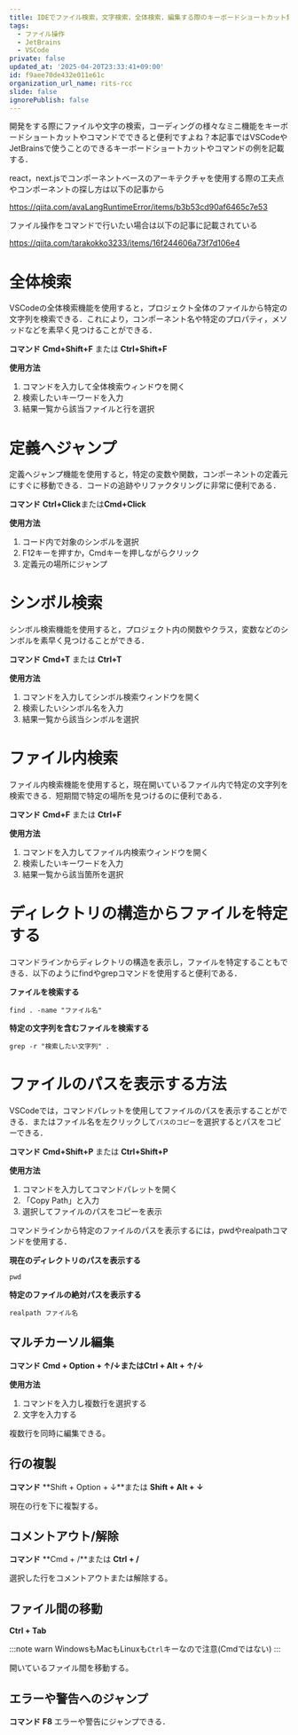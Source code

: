 ```yaml
---
title: IDEでファイル検索，文字検索，全体検索，編集する際のキーボードショートカット集
tags:
  - ファイル操作
  - JetBrains
  - VSCode
private: false
updated_at: '2025-04-20T23:33:41+09:00'
id: f9aee70de432e011e61c
organization_url_name: rits-rcc
slide: false
ignorePublish: false
---
```

開発をする際にファイルや文字の検索，コーディングの様々なミニ機能をキーボードショートカットやコマンドでできると便利ですよね？本記事ではVSCodeやJetBrainsで使うことのできるキーボードショートカットやコマンドの例を記載する．


react，next.jsでコンポーネントベースのアーキテクチャを使用する際の工夫点やコンポーネントの探し方は以下の記事から

https://qiita.com/avaLangRuntimeError/items/b3b53cd90af6465c7e53

ファイル操作をコマンドで行いたい場合は以下の記事に記載されている

https://qiita.com/tarakokko3233/items/16f244606a73f7d106e4

# 全体検索
VSCodeの全体検索機能を使用すると，プロジェクト全体のファイルから特定の文字列を検索できる．これにより，コンポーネント名や特定のプロパティ，メソッドなどを素早く見つけることができる．


**コマンド**
**Cmd+Shift+F** または **Ctrl+Shift+F**

**使用方法**
1. コマンドを入力して全体検索ウィンドウを開く
2. 検索したいキーワードを入力
3. 結果一覧から該当ファイルと行を選択

# 定義へジャンプ
定義へジャンプ機能を使用すると，特定の変数や関数，コンポーネントの定義元にすぐに移動できる．コードの追跡やリファクタリングに非常に便利である．


**コマンド**
**Ctrl+Click**または**Cmd+Click**

**使用方法**
1. コード内で対象のシンボルを選択
2. F12キーを押すか，Cmdキーを押しながらクリック
3. 定義元の場所にジャンプ

# シンボル検索
シンボル検索機能を使用すると，プロジェクト内の関数やクラス，変数などのシンボルを素早く見つけることができる．


**コマンド**
**Cmd+T** または **Ctrl+T**

**使用方法**
1. コマンドを入力してシンボル検索ウィンドウを開く
2. 検索したいシンボル名を入力
3. 結果一覧から該当シンボルを選択


# ファイル内検索
ファイル内検索機能を使用すると，現在開いているファイル内で特定の文字列を検索できる．短期間で特定の場所を見つけるのに便利である．


**コマンド**
**Cmd+F** または **Ctrl+F**

**使用方法**
1. コマンドを入力してファイル内検索ウィンドウを開く
2. 検索したいキーワードを入力
3. 結果一覧から該当箇所を選択


# ディレクトリの構造からファイルを特定する
コマンドラインからディレクトリの構造を表示し，ファイルを特定することもできる．以下のようにfindやgrepコマンドを使用すると便利である．

**ファイルを検索する**
```
find . -name "ファイル名"
```

**特定の文字列を含むファイルを検索する**
```
grep -r "検索したい文字列" .
```

# ファイルのパスを表示する方法
VSCodeでは，コマンドパレットを使用してファイルのパスを表示することができる．またはファイル名を左クリックして`パスのコピー`を選択するとパスをコピーできる．


**コマンド**
**Cmd+Shift+P** または **Ctrl+Shift+P**

**使用方法**
1. コマンドを入力してコマンドパレットを開く
2. 「Copy Path」と入力
3. 選択してファイルのパスをコピーを表示


コマンドラインから特定のファイルのパスを表示するには，pwdやrealpathコマンドを使用する．

**現在のディレクトリのパスを表示する**
```
pwd
```
**特定のファイルの絶対パスを表示する**
```
realpath ファイル名
```

## マルチカーソル編集
**コマンド**
**Cmd + Option + ↑/↓**または**Ctrl + Alt + ↑/↓**


**使用方法**
1. コマンドを入力し複数行を選択する
2. 文字を入力する

複数行を同時に編集できる。

## 行の複製
**コマンド**
**Shift + Option + ↓**または **Shift + Alt + ↓**

現在の行を下に複製する。

## コメントアウト/解除
**コマンド**
**Cmd + /**または **Ctrl + /**

選択した行をコメントアウトまたは解除する。

## ファイル間の移動
**Ctrl + Tab**

:::note warn
 WindowsもMacもLinuxも`Ctrl`キーなので注意(Cmdではない)
:::



開いているファイル間を移動する。

## エラーや警告へのジャンプ
**コマンド**
**F8**
エラーや警告にジャンプできる．
